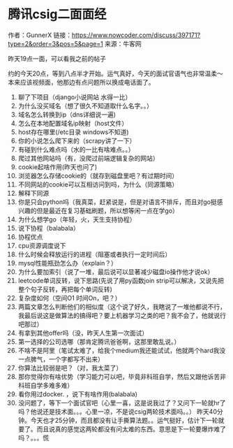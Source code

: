 # 腾讯csig二面面经

作者：GunnerX
链接：https://www.nowcoder.com/discuss/397171?type=2&order=3&pos=5&page=1
来源：牛客网

昨天19点一面，可以看我之前的帖子

约的今天20点，等到八点半才开始。运气真好，今天的面试官语气也非常温柔～本来应该视频面，他那边有点问题所以换成电话面了。

1. 聊了下项目（django小说网站 水得一比）
2. 为什么没买域名（想了很久不知道取什么名字。。）
3. 域名怎么转换到ip（dns详细说一遍)
4. 怎么在本地配置域名ip映射（host文件）
5. host存在哪里(/etc目录  windows不知道)
6. 你的小说怎么爬下来的（scrapy讲了一下）
7. 有碰到什么难点吗（水的一比有啥难点。。）
8. 爬过其他网站吗（有，没爬过前端逻辑复杂的网站）
9. cookie起啥作用(昨天也问了)
10. 浏览器怎么存储cookie的（就存到磁盘里吧？有过期时间）
11. 不同网站的cookie可以互相访问到吗，为什么（同源策略）
12. 解释下同源
13. 你是只会python吗（我真菜，赶紧说是，但是对语言不排斥，而且对go挺感兴趣的但是最近在复习基础刷题，所以想等闲一点在学go）
14. 为什么想学go（年轻，火，天生支持协程）
15. 说下协程（balabala）
16. 协程优点
17. cpu资源调度说下
18. 什么时候会释放运行的进程（阻塞或者执行一定时间后）
19. mysql性能瓶劲怎么办（explain？）
20. 为什么要加索引（说了一堆，最后说可以显著减少磁盘io操作他才说ok）
21. leetcode单词反转，说下思路(先说了用py函数join strip可以解决，又说先把整个句子反转，再把每个单词反转)
22. 复杂度如何（空间O1 时间On，吧？）
23. 两篇文章怎么判断他们的相似度（这个说了好久，我瞎说了一堆他都说不行，我最后说这是做算法的搞得吧？要上机器学习之类的吧？我不会了，他就说行吧那过）
24. 有拿到其他offer吗（没，昨天人生第一次面试）
25. 第一选择的公司选哪（那肯定腾讯爸爸啊，这那里敢乱说。）
26. 不啥不是阿里（笔试太难了，给我个medium我还能试试，他就两个hard我没一点脾气，一个字都写不出来）
27. 你算法比较弱是吧？（对，我太菜了）
28. 那你觉得你有啥优势（学习能力可以吧，毕竟非科班自学，然后又跟他诉苦非科班自学多难多难）
29. 看你用过docker. ，说下有啥作用(balabala)
30. 没问题了，等下一个面试官吧（心里一喜，这是说我过了？又问下一轮就hr了吗？他说还是技术面。。。心里一凉，不是说csig两轮技术面吗。。）
昨天40分钟。今天也才25分钟，而且都没有让手撕算法题。。运气挺好，估计下一轮就要了。而且说真的感觉这两轮都没有问太难的东西。意思是下一轮要爆炸难了吗？。。。慌